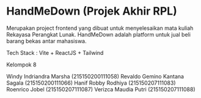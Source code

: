 # HandMeDown (Projek Akhir RPL)

Merupakan project frontend yang dibuat untuk menyelesaikan mata kuliah Rekayasa Perangkat Lunak. HandMeDown adalah platform untuk jual beli barang bekas antar mahasiswa.

Tech Stack : Vite + ReactJS + Tailwind

Kelompok 8

Windy Indriandra Marsha         (215150200111058)
Revaldo Gemino Kantana Sagala   (215150200111066)
Hanif Robby Rodhiya             (215150207111083)
Roenrico Jobel                  (215150207111087)
Verizca Maudia Putri            (215150207111088)
